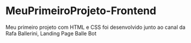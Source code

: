 # MeuPrimeiroProjeto-Frontend
Meu primeiro projeto com HTML e CSS foi desenvolvido junto ao canal da Rafa Ballerini, Landing Page Balle Bot
